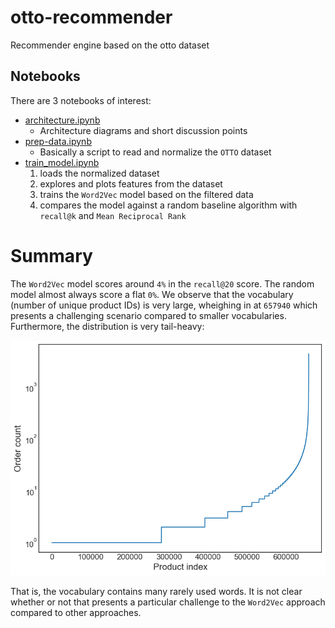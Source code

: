 # otto-recommender
Recommender engine based on the otto dataset


## Notebooks

There are 3 notebooks of interest:

* [architecture.ipynb](./architecture.ipynb)
  * Architecture diagrams and short discussion points
* [prep-data.ipynb](./prep-data.ipynb)
  * Basically a script to read and normalize the `OTTO` dataset
* [train_model.ipynb](./train_model.ipynb)
  1. loads the normalized dataset
  2. explores and plots features from the dataset
  3. trains the `Word2Vec` model based on the filtered data
  4. compares the model against a random baseline algorithm with `recall@k` and `Mean Reciprocal Rank`


# Summary

The `Word2Vec` model scores around `4%` in the `recall@20` score. The random model almost always score a flat `0%`. We observe that the vocabulary (number of unique product IDs) is very large, wheighing in at `657940` which presents a challenging scenario compared to smaller vocabularies. Furthermore, the distribution is very tail-heavy:

![](aid_counts.png)

That is, the vocabulary contains many rarely used words. It is not clear whether or not that presents a particular challenge to the `Word2Vec` approach compared to other approaches.